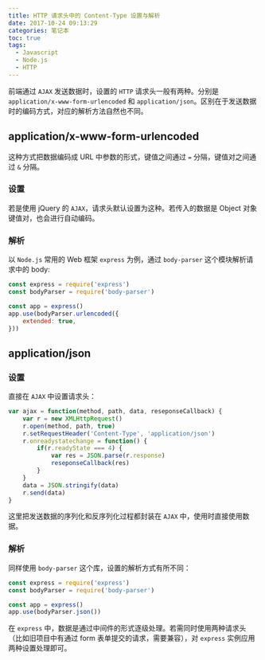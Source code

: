 ```yaml
---
title: HTTP 请求头中的 Content-Type 设置与解析
date: 2017-10-24 09:13:29
categories: 笔记本
toc: true
tags:
  - Javascript
  - Node.js
  - HTTP
---
```


前端通过 `AJAX` 发送数据时，设置的 `HTTP` 请求头一般有两种。分别是 `application/x-www-form-urlencoded` 和 `application/json`。区别在于发送数据时的编码方式，对应的解析方法自然也不同。

## application/x-www-form-urlencoded

这种方式把数据编码成 URL 中参数的形式，键值之间通过 `=` 分隔，键值对之间通过 `&` 分隔。

<!-- more -->

### 设置

若是使用 jQuery 的 `AJAX`，请求头默认设置为这种。若传入的数据是 Object 对象键值对，也会进行自动编码。

### 解析
以 `Node.js` 常用的 Web 框架 `express` 为例，通过 `body-parser` 这个模块解析请求中的 body:

```javascript
const express = require('express')
const bodyParser = require('body-parser')

const app = express()
app.use(bodyParser.urlencoded({
	extended: true,
}))
```

## application/json

### 设置
直接在 `AJAX` 中设置请求头：

```javascript
var ajax = function(method, path, data, reseponseCallback) {
    var r = new XMLHttpRequest()
    r.open(method, path, true)
    r.setRequestHeader('Content-Type', 'application/json')
    r.onreadystatechange = function() {
        if(r.readyState === 4) {
            var res = JSON.parse(r.response)
            reseponseCallback(res)
        }
    }
    data = JSON.stringify(data)
    r.send(data)
}
```

这里把发送数据的序列化和反序列化过程都封装在 `AJAX` 中，使用时直接使用数据。

### 解析
同样使用 `body-parser` 这个库，设置的解析方式有所不同：

```javascript
const express = require('express')
const bodyParser = require('body-parser')

const app = express()
app.use(bodyParser.json())
```

在 `express` 中，数据是通过中间件的形式逐级处理。若需同时使用两种请求头（比如旧项目中有通过 form 表单提交的请求，需要兼容），对 `express` 实例应用两种设置处理即可。
